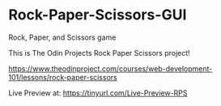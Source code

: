 # Rock-Paper-Scissors-GUI
Rock, Paper, and Scissors game

This is The Odin Projects Rock Paper Scissors project!

https://www.theodinproject.com/courses/web-development-101/lessons/rock-paper-scissors

Live Preview at: https://tinyurl.com/Live-Preview-RPS
